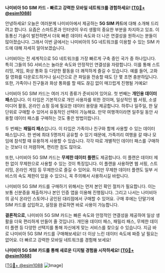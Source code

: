 **나미비아 5G SIM 카드 - 빠르고 강력한 모바일 네트워크를 경험하세요! [[TG💪+ @esim1088](https://t.me/s/esim1088)]**

안녕하세요! 오늘은 여러분께 나미비아에서 제공하는 **5G SIM 카드**에 대해 소개해 드리려고 합니다. 요즘은 스마트폰과 인터넷이 우리 생활의 중요한 부분을 차지하고 있죠. 이동통신 기술이 발전하면서 더욱 빠른 데이터 속도와 더 나은 연결성을 원하시는 분들이 많아졌습니다. 그래서 이번 글에서는 나미비아의 5G 네트워크를 이용할 수 있는 SIM 카드에 대해 자세히 알아보겠습니다.

나미비아는 전 세계적으로 5G 네트워크를 가장 빠르게 구축 중인 국가 중 하나입니다. 특히 그들의 5G 서비스는 놀라운 속도와 안정적인 연결성을 자랑합니다. 이를 통해 스트리밍, 게임, 화상 통화 등 다양한 활동을 더 쾌적하게 즐길 수 있습니다. 예를 들어, 고화질 영화를 다운로드하거나 실시간으로 큰 파일을 전송할 때도 단 몇 초면 충분하답니다. 또한, 가족이나 친구들과 화상 통화를 할 때도 끊김 없이 매끄럽게 진행될 거예요!

나미비아 5G SIM 카드는 여러 가지 종류가 준비되어 있어요. 첫 번째는 **개인용 데이터 패스**입니다. 이 타입은 기본적으로 개인 사용자를 위한 것이며, 일상적인 웹 서핑, 소셜 미디어 활동, 온라인 쇼핑 등에 필요한 데이터 용량을 제공합니다. 하루나 일주일, 한 달 단위로 구매할 수 있어서 유동적인 선택이 가능해요. 만약 여행객이라면 일주일 동안 사용할 데이터 패스를 구매하는 것도 좋은 방법이랍니다.

두 번째는 **패밀리 패스**입니다. 이 타입은 가족이나 친구와 함께 사용할 수 있는 데이터 패스입니다. 한 번에 최대 5명까지 공유할 수 있기 때문에, 가족끼리 여행을 갈 때나 모임에 참석할 때 유용하게 사용할 수 있습니다. 각각 따로 개별적인 데이터 패스를 구매하는 것보다 더 저렴하며, 편리한 점도 많아요.

또한, 나미비아 5G SIM 카드는 **무제한 데이터 플랜**도 제공합니다. 이 플랜은 데이터 제한 없이 무제한으로 사용할 수 있는 것이 특징입니다. 이 플랜을 사용하면 웹 서핑, 스트리밍, 온라인 게임 등 무제한으로 즐길 수 있어요. 하지만 무제한 데이터 플랜도 일부 서비스의 속도 제한이 있을 수 있으니, 꼭 주의해서 사용하시길 바랍니다.

나미비아 5G SIM 카드를 구매하기 위해서는 먼저 본인 확인 절차가 필요합니다. 이는 보통 신분증을 제출하거나 본인 인증 앱을 이용해 진행됩니다. 그리고 나서는 나미비아의 공식 온라인 스토어나 공인된 대리점에서 구매할 수 있어요. 구매 후에는 단말기에 SIM 카드를 삽입하고, 설정을 완료하면 바로 사용이 가능합니다.

**결론적으로**, 나미비아 5G SIM 카드는 빠른 속도와 안정적인 연결성을 제공하여 일상 생활을 더욱 편리하게 만들어 줄 것입니다. 개인용 데이터 패스, 패밀리 패스, 무제한 데이터 플랜 등 다양한 선택지를 통해 자신에게 맞는 서비스를 찾으실 수 있습니다. 지금 바로 나미비아 5G SIM 카드를 구매해보세요! 더 이상 느린 데이터 속도에 짜증 날 필요는 없어요. 더 빠르고 강력한 모바일 네트워크를 경험해 보세요!

**나미비아 5G SIM 카드를 통해 새로운 디지털 경험을 시작하세요! [[TG💪+ @esim1088](https://t.me/s/esim1088)]**

[[TG💪+ @esim1088](https://t.me/s/esim1088) ![Image](https://i.postimg.cc/Y0z9fWf4/image.png)]